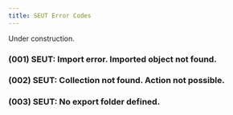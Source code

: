 ```yaml
---
title: SEUT Error Codes
---
```


Under construction.

### (001) SEUT: Import error. Imported object not found.

### (002) SEUT: Collection not found. Action not possible.

### (003) SEUT: No export folder defined.
